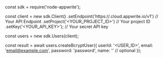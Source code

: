 const sdk = require('node-appwrite');

const client = new sdk.Client()
    .setEndpoint('https://<REGION>.cloud.appwrite.io/v1') // Your API Endpoint
    .setProject('<YOUR_PROJECT_ID>') // Your project ID
    .setKey('<YOUR_API_KEY>'); // Your secret API key

const users = new sdk.Users(client);

const result = await users.createBcryptUser({
    userId: '<USER_ID>',
    email: 'email@example.com',
    password: 'password',
    name: '<NAME>' // optional
});
